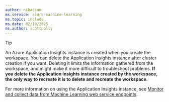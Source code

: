 ```yaml
---
author: nibaccam
ms.service: azure-machine-learning
ms.topic: include
ms.date: 02/10/2025
ms.author: scottpolly
---
```


> [!TIP]
> An Azure Application Insights instance is created when you create the workspace. You can delete the Application Insights instance after cluster creation if you want. Deleting it limits the information gathered from the workspace, and might make it more difficult to troubleshoot problems. **If you delete the Application Insights instance created by the workspace, the only way to recreate it is to delete and recreate the workspace**.
>
> For more information on using the Application Insights instance, see [Monitor and collect data from Machine Learning web service endpoints](../how-to-enable-app-insights.md).